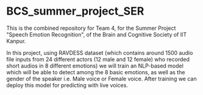 # BCS_summer_project_SER
This is the combined repository for Team 4, for the Summer Project "Speech Emotion Recognition", of the Brain and Cognitive Society of IIT Kanpur.

In this project, using RAVDESS dataset (which contains around 1500 audio file inputs from 24 different actors (12 male and 12 female) who recorded short audios in 8 different emotions) we will train an NLP-based model which will be able to detect among the 8 basic emotions, as well as the gender of the speaker i.e. Male voice or Female voice. After training we can deploy this model for predicting with live voices.



